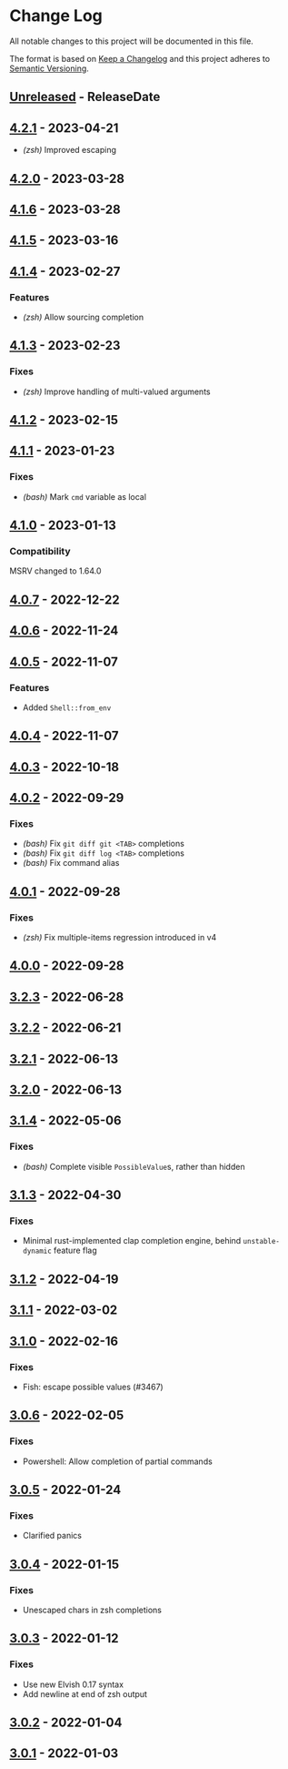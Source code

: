 # Change Log
All notable changes to this project will be documented in this file.

The format is based on [Keep a Changelog](http://keepachangelog.com/)
and this project adheres to [Semantic Versioning](http://semver.org/).

<!-- next-header -->
## [Unreleased] - ReleaseDate

## [4.2.1] - 2023-04-21

- *(zsh)* Improved escaping

## [4.2.0] - 2023-03-28

## [4.1.6] - 2023-03-28

## [4.1.5] - 2023-03-16

## [4.1.4] - 2023-02-27

### Features

- *(zsh)* Allow sourcing completion

## [4.1.3] - 2023-02-23

### Fixes

- *(zsh)* Improve handling of multi-valued arguments

## [4.1.2] - 2023-02-15

## [4.1.1] - 2023-01-23

### Fixes

- *(bash)* Mark `cmd` variable as local

## [4.1.0] - 2023-01-13

### Compatibility

MSRV changed to 1.64.0

## [4.0.7] - 2022-12-22

## [4.0.6] - 2022-11-24

## [4.0.5] - 2022-11-07

### Features

- Added `Shell::from_env`

## [4.0.4] - 2022-11-07

## [4.0.3] - 2022-10-18

## [4.0.2] - 2022-09-29

### Fixes

- *(bash)* Fix `git diff git <TAB>` completions
- *(bash)* Fix `git diff log <TAB>` completions
- *(bash)* Fix command alias

## [4.0.1] - 2022-09-28

### Fixes

- *(zsh)* Fix multiple-items regression introduced in v4

## [4.0.0] - 2022-09-28

## [3.2.3] - 2022-06-28

## [3.2.2] - 2022-06-21

## [3.2.1] - 2022-06-13

## [3.2.0] - 2022-06-13

## [3.1.4] - 2022-05-06

### Fixes

- *(bash)* Complete visible `PossibleValue`s, rather than hidden

## [3.1.3] - 2022-04-30

### Fixes

- Minimal rust-implemented clap completion engine, behind `unstable-dynamic` feature flag

## [3.1.2] - 2022-04-19

## [3.1.1] - 2022-03-02

## [3.1.0] - 2022-02-16

### Fixes

- Fish: escape possible values (#3467)

## [3.0.6] - 2022-02-05

### Fixes

- Powershell: Allow completion of partial commands

## [3.0.5] - 2022-01-24

### Fixes

- Clarified panics

## [3.0.4] - 2022-01-15

### Fixes

- Unescaped chars in zsh completions

## [3.0.3] - 2022-01-12

### Fixes

- Use new Elvish 0.17 syntax
- Add newline at end of zsh output

## [3.0.2] - 2022-01-04

## [3.0.1] - 2022-01-03

<!-- next-url -->
[Unreleased]: https://github.com/clap-rs/clap/compare/clap_complete-v4.2.1...HEAD
[4.2.1]: https://github.com/clap-rs/clap/compare/clap_complete-v4.2.0...clap_complete-v4.2.1
[4.2.0]: https://github.com/clap-rs/clap/compare/clap_complete-v4.1.6...clap_complete-v4.2.0
[4.1.6]: https://github.com/clap-rs/clap/compare/clap_complete-v4.1.5...clap_complete-v4.1.6
[4.1.5]: https://github.com/clap-rs/clap/compare/clap_complete-v4.1.4...clap_complete-v4.1.5
[4.1.4]: https://github.com/clap-rs/clap/compare/clap_complete-v4.1.3...clap_complete-v4.1.4
[4.1.3]: https://github.com/clap-rs/clap/compare/clap_complete-v4.1.2...clap_complete-v4.1.3
[4.1.2]: https://github.com/clap-rs/clap/compare/clap_complete-v4.1.1...clap_complete-v4.1.2
[4.1.1]: https://github.com/clap-rs/clap/compare/clap_complete-v4.1.0...clap_complete-v4.1.1
[4.1.0]: https://github.com/clap-rs/clap/compare/clap_complete-v4.0.7...clap_complete-v4.1.0
[4.0.7]: https://github.com/clap-rs/clap/compare/clap_complete-v4.0.6...clap_complete-v4.0.7
[4.0.6]: https://github.com/clap-rs/clap/compare/clap_complete-v4.0.5...clap_complete-v4.0.6
[4.0.5]: https://github.com/clap-rs/clap/compare/clap_complete-v4.0.4...clap_complete-v4.0.5
[4.0.4]: https://github.com/clap-rs/clap/compare/clap_complete-v4.0.3...clap_complete-v4.0.4
[4.0.3]: https://github.com/clap-rs/clap/compare/clap_complete-v4.0.2...clap_complete-v4.0.3
[4.0.2]: https://github.com/clap-rs/clap/compare/clap_complete-v4.0.1...clap_complete-v4.0.2
[4.0.1]: https://github.com/clap-rs/clap/compare/clap_complete-v4.0.0...clap_complete-v4.0.1
[4.0.0]: https://github.com/clap-rs/clap/compare/clap_complete-v3.2.3...clap_complete-v4.0.0
[3.2.3]: https://github.com/clap-rs/clap/compare/clap_complete-v3.2.2...clap_complete-v3.2.3
[3.2.2]: https://github.com/clap-rs/clap/compare/clap_complete-v3.2.1...clap_complete-v3.2.2
[3.2.1]: https://github.com/clap-rs/clap/compare/clap_complete-v3.2.0...clap_complete-v3.2.1
[3.2.0]: https://github.com/clap-rs/clap/compare/clap_complete-v3.1.4...clap_complete-v3.2.0
[3.1.4]: https://github.com/clap-rs/clap/compare/clap_complete-v3.1.3...clap_complete-v3.1.4
[3.1.3]: https://github.com/clap-rs/clap/compare/clap_complete-v3.1.2...clap_complete-v3.1.3
[3.1.2]: https://github.com/clap-rs/clap/compare/clap_complete-v3.1.1...clap_complete-v3.1.2
[3.1.1]: https://github.com/clap-rs/clap/compare/clap_complete-v3.1.0...clap_complete-v3.1.1
[3.1.0]: https://github.com/clap-rs/clap/compare/clap_complete-v3.0.6...clap_complete-v3.1.0
[3.0.6]: https://github.com/clap-rs/clap/compare/clap_complete-v3.0.5...clap_complete-v3.0.6
[3.0.5]: https://github.com/clap-rs/clap/compare/clap_complete-v3.0.4...clap_complete-v3.0.5
[3.0.4]: https://github.com/clap-rs/clap/compare/clap_complete-v3.0.3...clap_complete-v3.0.4
[3.0.3]: https://github.com/clap-rs/clap/compare/v3.0.2...clap_complete-v3.0.3
[3.0.2]: https://github.com/clap-rs/clap/compare/v3.0.1...v3.0.2
[3.0.1]: https://github.com/clap-rs/clap/compare/v3.0.0...v3.0.1
